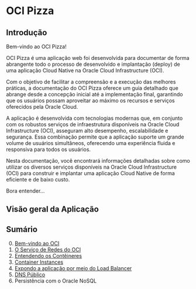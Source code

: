 # OCI Pizza

## Introdução

Bem-vindo ao OCI Pizza!

OCI Pizza é uma aplicação web foi desenvolvida para documentar de forma abrangente todo o processo de desenvolvido e implantação (deploy) de uma aplicação Cloud Native na Oracle Cloud Infrastructure (OCI).

Com o objetivo de facilitar a compreensão e a execução das melhores práticas, a documentação do OCI Pizza oferece um guia detalhado que abrange desde a concepção inicial até a implementação final, garantindo que os usuários possam aproveitar ao máximo os recursos e serviços oferecidos pela Oracle Cloud.

A aplicação é desenvolvida com tecnologias modernas que, em conjunto com os robustos  serviços de infraestrutura disponíveis na Oracle Cloud Infrastructure (OCI), asseguram alto desempenho, escalabilidade e segurança. Essa combinação permite que a aplicação suporte um grande volume de usuários simultâneos, oferecendo uma experiência fluida e responsiva para todos os usuários.

Nesta documentação, você encontrará informações detalhadas sobre como utilizar os diversos serviços disponíveis na Oracle Cloud Infrastructure (OCI) para construir e implantar uma aplicação Cloud Native de forma eficiente e de baixo custo.

Bora entender...

## Visão geral da Aplicação


## Sumário

0. [Bem-vindo ao OCI](./docs/welcome.md)
1. [O Serviço de Redes do OCI](./docs/network.md)
2. [Entendendo os Contêineres](./docs/containers.md)
3. [Container Instances](./docs/container-instances.md)
4. [Expondo a aplicação por meio do Load Balancer](./docs/lb.md)
5. [DNS Público](./docs/dns.md)
6. Persistência com o Oracle NoSQL
